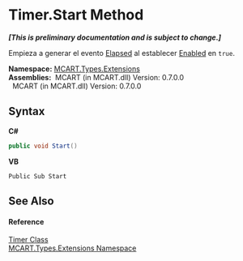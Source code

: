 # Timer.Start Method 
 _**\[This is preliminary documentation and is subject to change.\]**_

Empieza a generar el evento <a href="http://msdn2.microsoft.com/es-es/library/4bz73xt3" target="_blank">Elapsed</a> al establecer <a href="028a75de-4764-3e4b-a856-df013f105a5d">Enabled</a> en `true`.

**Namespace:**&nbsp;<a href="a8e71047-44e0-7000-43f0-67a6f5b9758c">MCART.Types.Extensions</a><br />**Assemblies:**&nbsp;&nbsp;MCART (in MCART.dll) Version: 0.7.0.0<br />&nbsp;&nbsp;MCART (in MCART.dll) Version: 0.7.0.0<br />

## Syntax

**C#**<br />
``` C#
public void Start()
```

**VB**<br />
``` VB
Public Sub Start
```


## See Also


#### Reference
<a href="f7e4d0c4-55da-03e6-3762-77b06b9b3a64">Timer Class</a><br /><a href="a8e71047-44e0-7000-43f0-67a6f5b9758c">MCART.Types.Extensions Namespace</a><br />